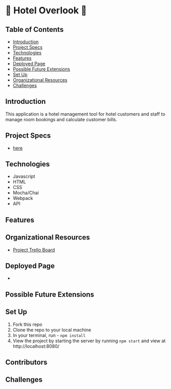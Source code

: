 # 🏨 Hotel Overlook 🏨


## Table of Contents
  - [Introduction](#introduction)
  - [Project Specs](#project-specs)
  - [Technologies](#technologies)
  - [Features](#features)
  - [Deployed Page](#deployed-page)
  - [Possible Future Extensions](#possible-future-extensions)
  - [Set Up](#set-up)
  - [Organizational Resources](#organizational-resources)
  - [Challenges](#challenges)



## Introduction
  This application is a hotel management tool for hotel customers and staff to manage room bookings and calculate customer bills.
  

## Project Specs
  - [here](https://frontend.turing.edu/projects/overlook.html)


## Technologies
  - Javascript
  - HTML
  - CSS
  - Mocha/Chai 
  - Webpack 
  - API
  

## Features



## Organizational Resources
- [Project Trello Board](https://trello.com/invite/b/Ga710IW4/ATTI31c7a0a3186955b4bfe6a493c37a513934451AAB/overlook)


## Deployed Page
- 


## Possible Future Extensions



## Set Up
1. Fork this repo  
2. Clone the repo to your local machine
3. In your terminal, run - `npm install`
4. View the project by starting the server by running `npm start` and view at  http://localhost:8080/


## Contributors



## Challenges

